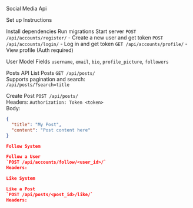 Social Media Api

Set up Instructions

  Install dependencies
  Run migrations
  Start server
  `POST /api/accounts/register/` - Create a new user and get token
 `POST /api/accounts/login/` - Log in and get token
 `GET /api/accounts/profile/` - View profile (Auth required)

 User Model Fields
 `username`, `email`, `bio`, `profile_picture`, `followers`

Posts API
List Posts
`GET /api/posts/`  
Supports pagination and search:  
`/api/posts/?search=title`

Create Post
`POST /api/posts/`  
Headers: `Authorization: Token <token>`  
Body:
```json
{
  "title": "My Post",
  "content": "Post content here"
}

Follow System

Follow a User
`POST /api/accounts/follow/<user_id>/`  
Headers:

Like System

Like a Post
`POST /api/posts/<post_id>/like/`
Headers:

